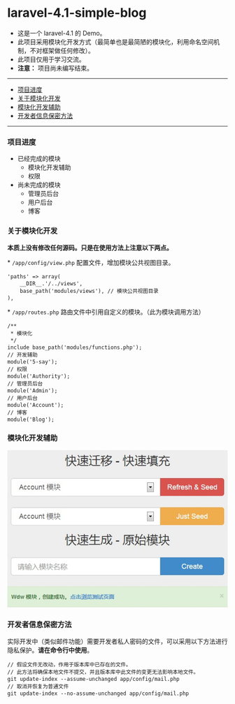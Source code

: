 # laravel-4.1-simple-blog

- 这是一个 laravel-4.1 的 Demo。
- 此项目采用模块化开发方式（最简单也是最简陋的模块化，利用命名空间机制，不对框架做任何修改）。
- 此项目仅用于学习交流。
- **注意：** 项目尚未编写结束。

---

- [项目进度](#project)
- [关于模块化开发](#modules)
- [模块化开发辅助](#5-say)
- [开发者信息保密方法](#assume-unchanged)

---

<a name="project"></a>
### 项目进度

- 已经完成的模块
  - 模块化开发辅助
  - 权限
- 尚未完成的模块
  - 管理员后台
  - 用户后台
  - 博客

<a name="modules"></a>
### 关于模块化开发

**本质上没有修改任何源码。只是在使用方法上注意以下两点。**

\* `/app/config/view.php` 配置文件，增加模块公共视图目录。

    'paths' => array(
        __DIR__.'/../views',
        base_path('modules/views'), // 模块公共视图目录
    ),

\* `/app/routes.php` 路由文件中引用自定义的模块。（此为模块调用方法）

    /**
     * 模块化
     */
    include base_path('modules/functions.php');
    // 开发辅助
    module('5-say');
    // 权限
    module('Authority');
    // 管理员后台
    module('Admin');
    // 用户后台
    module('Account');
    // 博客
    module('Blog');

<a name="5-say"></a>
### 模块化开发辅助

![模块化开发辅助](/public/assets/img/5-say-modules.jpg "模块化开发辅助")

<a name="assume-unchanged"></a>
### 开发者信息保密方法

实际开发中（类似邮件功能）需要开发者私人密码的文件，可以采用以下方法进行隐私保护。**请在命令行中使用**。

    // 假设文件无改动，作用于版本库中已存在的文件。
    // 此方法将确保本地文件不提交，并且版本库中此文件的变更无法影响本地文件。
    git update-index --assume-unchanged app/config/mail.php
    // 取消并恢复为普通文件
    git update-index --no-assume-unchanged app/config/mail.php


